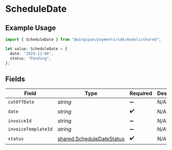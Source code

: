 # ScheduleDate

## Example Usage

```typescript
import { ScheduleDate } from "@wingspan/payments/sdk/models/shared";

let value: ScheduleDate = {
  date: "2024-12-06",
  status: "Pending",
};
```

## Fields

| Field                                                                         | Type                                                                          | Required                                                                      | Description                                                                   |
| ----------------------------------------------------------------------------- | ----------------------------------------------------------------------------- | ----------------------------------------------------------------------------- | ----------------------------------------------------------------------------- |
| `cutOffDate`                                                                  | *string*                                                                      | :heavy_minus_sign:                                                            | N/A                                                                           |
| `date`                                                                        | *string*                                                                      | :heavy_check_mark:                                                            | N/A                                                                           |
| `invoiceId`                                                                   | *string*                                                                      | :heavy_minus_sign:                                                            | N/A                                                                           |
| `invoiceTemplateId`                                                           | *string*                                                                      | :heavy_minus_sign:                                                            | N/A                                                                           |
| `status`                                                                      | [shared.ScheduleDateStatus](../../../sdk/models/shared/scheduledatestatus.md) | :heavy_check_mark:                                                            | N/A                                                                           |